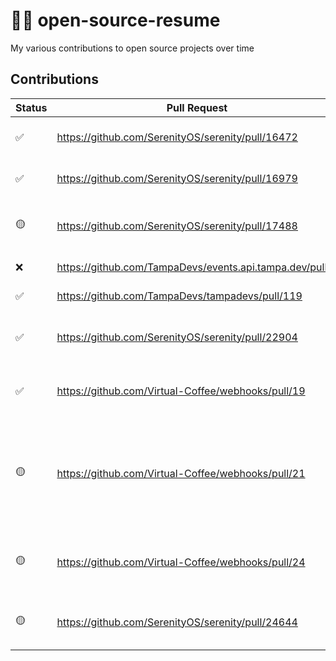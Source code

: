 # 👨‍💻 open-source-resume

My various contributions to open source projects over time

## Contributions

| Status | Pull Request                                                                                    | Description                                                          | Date |
|--------------------------------------|-----------------------------------------------------------|----------------------------------|------------------------------------|
| ✅ | https://github.com/SerenityOS/serenity/pull/16472                                               | Base: Add man page for the dd command                                      | 12/2022 |
| ✅ | https://github.com/SerenityOS/serenity/pull/16979                                               | HexEditor: Add strings to the value inspector                        | 02/2023 |
| 🟡 | https://github.com/SerenityOS/serenity/pull/17488                                               | HexEditor: Display control characters in the value inspector         | 05/2023 |
| ❌ | https://github.com/TampaDevs/events.api.tampa.dev/pull/6                                        | Add Next Event widget endpoint                                       | 07/2023 |
| ✅ | https://github.com/TampaDevs/tampadevs/pull/119                                                 | Add post-donation thank you page                                     | 09/2023 |
| ✅ | https://github.com/SerenityOS/serenity/pull/22904                                               | Shell: Use reverse iterators for string-based history event searches | 01/2024 |
| ✅ | https://github.com/Virtual-Coffee/webhooks/pull/19                                              | Add validation logic for zoom-meeting-webhook-handler                | 04/2024 |
| 🟡 | https://github.com/Virtual-Coffee/webhooks/pull/21                                              | Make zoom-meeting-webhook-handler `participant.joined` and `participant.left` retry logic into a background function | 05/2024 |
| 🟡 | https://github.com/Virtual-Coffee/webhooks/pull/24                                              | Send reminder message to both #vc-events and optional second channel | 06/2024 |
| 🟡 | https://github.com/SerenityOS/serenity/pull/24644                                               | LibGUI: Re-rank emoji search results based on query scores | 07/2024 |

